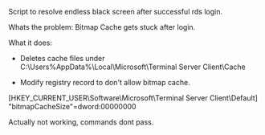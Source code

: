 Script to resolve endless black screen after successful rds login.

Whats the problem: Bitmap Cache gets stuck after login.

What it does:

- Deletes cache files under C:\Users\%AppData%\Local\Microsoft\Terminal Server Client\Cache

- Modify registry record to don't allow bitmap cache.

[HKEY_CURRENT_USER\Software\Microsoft\Terminal Server Client\Default]
"bitmapCacheSize"=dword:00000000

Actually not working, commands dont pass.
